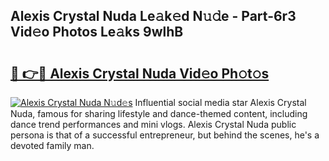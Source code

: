 ## Alexis Crystal Nuda Le𝚊k𝚎d N𝚞𝚍e - Part-6r3 Vid𝚎o Photos Le𝚊ks 9wlhB

# <h2><a href="http://fbf17z8.evod.top/?m=Alexis+Crystal+Nuda">🔗 👉🔴 Alexis Crystal Nuda Vid𝚎o Ph𝚘t𝚘s</a></h2>

[![Alexis Crystal Nuda N𝚞d𝚎s](https://i.imgur.com/8V9OHl7.gif)](http://fbf17z8.evod.top/?m=Alexis+Crystal+Nuda)
Influential social media star Alexis Crystal Nuda, famous for sharing lifestyle and dance-themed content, including dance trend performances and mini vlogs. Alexis Crystal Nuda public persona is that of a successful entrepreneur, but behind the scenes, he's a devoted family man. 
